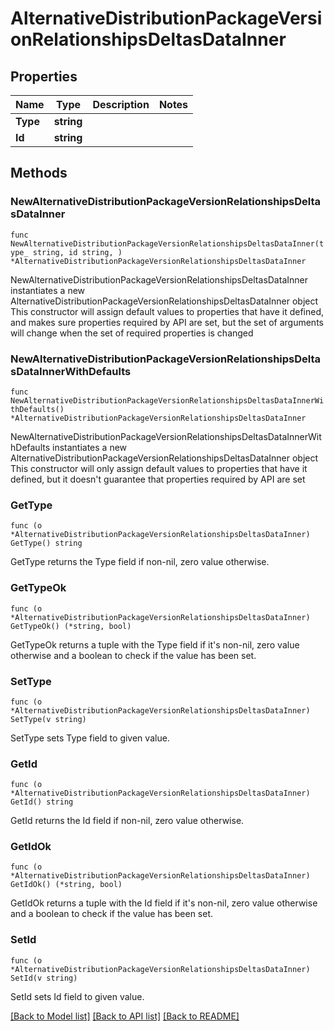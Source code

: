 # AlternativeDistributionPackageVersionRelationshipsDeltasDataInner

## Properties

Name | Type | Description | Notes
------------ | ------------- | ------------- | -------------
**Type** | **string** |  | 
**Id** | **string** |  | 

## Methods

### NewAlternativeDistributionPackageVersionRelationshipsDeltasDataInner

`func NewAlternativeDistributionPackageVersionRelationshipsDeltasDataInner(type_ string, id string, ) *AlternativeDistributionPackageVersionRelationshipsDeltasDataInner`

NewAlternativeDistributionPackageVersionRelationshipsDeltasDataInner instantiates a new AlternativeDistributionPackageVersionRelationshipsDeltasDataInner object
This constructor will assign default values to properties that have it defined,
and makes sure properties required by API are set, but the set of arguments
will change when the set of required properties is changed

### NewAlternativeDistributionPackageVersionRelationshipsDeltasDataInnerWithDefaults

`func NewAlternativeDistributionPackageVersionRelationshipsDeltasDataInnerWithDefaults() *AlternativeDistributionPackageVersionRelationshipsDeltasDataInner`

NewAlternativeDistributionPackageVersionRelationshipsDeltasDataInnerWithDefaults instantiates a new AlternativeDistributionPackageVersionRelationshipsDeltasDataInner object
This constructor will only assign default values to properties that have it defined,
but it doesn't guarantee that properties required by API are set

### GetType

`func (o *AlternativeDistributionPackageVersionRelationshipsDeltasDataInner) GetType() string`

GetType returns the Type field if non-nil, zero value otherwise.

### GetTypeOk

`func (o *AlternativeDistributionPackageVersionRelationshipsDeltasDataInner) GetTypeOk() (*string, bool)`

GetTypeOk returns a tuple with the Type field if it's non-nil, zero value otherwise
and a boolean to check if the value has been set.

### SetType

`func (o *AlternativeDistributionPackageVersionRelationshipsDeltasDataInner) SetType(v string)`

SetType sets Type field to given value.


### GetId

`func (o *AlternativeDistributionPackageVersionRelationshipsDeltasDataInner) GetId() string`

GetId returns the Id field if non-nil, zero value otherwise.

### GetIdOk

`func (o *AlternativeDistributionPackageVersionRelationshipsDeltasDataInner) GetIdOk() (*string, bool)`

GetIdOk returns a tuple with the Id field if it's non-nil, zero value otherwise
and a boolean to check if the value has been set.

### SetId

`func (o *AlternativeDistributionPackageVersionRelationshipsDeltasDataInner) SetId(v string)`

SetId sets Id field to given value.



[[Back to Model list]](../README.md#documentation-for-models) [[Back to API list]](../README.md#documentation-for-api-endpoints) [[Back to README]](../README.md)


